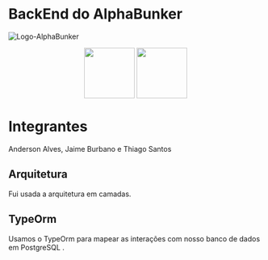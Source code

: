 # BackEnd do AlphaBunker
![Logo-AlphaBunker](readme-files/logo.jpeg)

<div style="display: inline_block;" align="center" >
    <img align="center" height="100" src="https://cdn.jsdelivr.net/gh/devicons/devicon/icons/nestjs/nestjs-plain.svg" />
	<img height="100" align="center" src="https://cdn.jsdelivr.net/gh/devicons/devicon/icons/postgresql/postgresql-original-wordmark.svg" />
</div>


# Integrantes

Anderson Alves, Jaime Burbano e Thiago Santos

## Arquitetura
Fui usada a arquitetura em camadas.

## TypeOrm

Usamos o TypeOrm para mapear as interações com nosso banco de dados em PostgreSQL .

